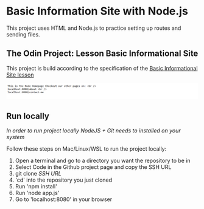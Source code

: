 # Basic Information Site with Node.js

This project uses HTML and Node.js to practice setting up routes and sending files.

## The Odin Project: Lesson Basic Informational Site

This project is build according to the specification of the [Basic Informational Site lesson](https://www.theodinproject.com/lessons/nodejs-basic-informational-site)

![Informational Site](./node-informational-display.png)

## Run locally

*In order to run project locally NodeJS + Git needs to installed on your system*

Follow these steps on Mac/Linux/WSL to run the project locally:

1. Open a terminal and go to a directory you want the repository to be in
2. Select Code in the Github project page and copy the SSH URL
3. git clone *SSH URL*
4. 'cd' into the repository you just cloned
5. Run 'npm install'
6. Run 'node app.js'
7. Go to 'localhost:8080' in your browser
